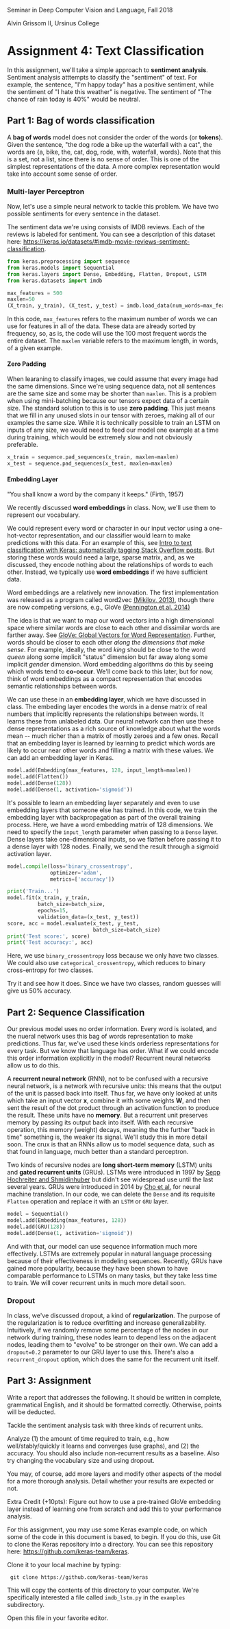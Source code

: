 Seminar in Deep Computer Vision and Language, Fall 2018

Alvin Grissom II, Ursinus College


# Assignment 4: Text Classification

In this assignment, we'll take a simple approach to **sentiment analysis**.  Sentiment analysis atttempts to classify the "sentiment" of text.  For example, the sentence, "I'm happy today" has a positive sentiment, while the sentiment of "I hate this weather" is negative.  The sentiment of "The chance of rain today is 40%" would be neutral.  



## Part 1: Bag of words classification

A **bag of words** model does not consider the order of the words (or **tokens**).  Given the sentence, "the dog rode a bike up the waterfall with a cat", the words are {a, bike, the, cat, dog, rode, with, waterfall, words}.  Note that this is a set, not a list, since there is no sense of order.    This is one of the simplest representations of the data.  A more complex representation would take into account some sense of order.  

### Multi-layer Perceptron

Now, let's use a simple neural network to tackle this problem.  We have two possible sentiments for every sentence in the dataset.

The sentiment data we're using consists of IMDB reviews.  Each of the reviews is labeled for sentiment.  You can see a description of this dataset here: https://keras.io/datasets/#imdb-movie-reviews-sentiment-classification.

```python
from keras.preprocessing import sequence
from keras.models import Sequential
from keras.layers import Dense, Embedding, Flatten, Dropout, LSTM
from keras.datasets import imdb

max_features = 500
maxlen=50
(X_train, y_train), (X_test, y_test) = imdb.load_data(num_words=max_features)
```

In this code, `max_features` refers to the maximum number of words we can use for features in all of the data.  These data are already sorted by frequency, so, as is, the code will use the 100 most frequent words the entire dataset.  The `maxlen` variable refers to the maximum length, in words, of a given example.  

#### Zero Padding

 When learaning to classify images, we could assume that every image had the same dimensions.  Since we're using sequence data,  not all sentences are the same size and some may be shorter than `maxlen`.  This is a problem when using mini-batching because our tensors expect data of a certain size.  The standard solution to this is to use **zero padding**.  This just means that we fill in any unused slots in our tensor with zeroes, making all of our examples the same size.  While it is technically possible to train an LSTM on inputs of any size, we would need to feed our model one example at a time during training, which would be extremely slow and not obviously preferable.

````python
x_train = sequence.pad_sequences(x_train, maxlen=maxlen)
x_test = sequence.pad_sequences(x_test, maxlen=maxlen)
````

#### Embedding Layer

"You shall know a word by the company it keeps." (Firth, 1957)

We recently discussed **word embeddings** in class.  Now, we'll use them to represent our vocabulary.

We could represent every word or character in our input vector using a one-hot-vector representation, and our classifier would learn to make predictions with this data.  For an example of this, see [Intro to text classification with Keras: automatically tagging Stack Overflow posts](https://cloud.google.com/blog/products/gcp/intro-to-text-classification-with-keras-automatically-tagging-stack-overflow-posts).  But storing these words would need a large, sparse matrix, and, as we discussed, they encode nothing about the relationships of words to each other.  Instead, we typically use **word embeddings** if we have sufficient data. 

Word embeddings are a relatively new innovation. The first implementation was released as a program called word2vec [(Mikilov, 2013)](https://papers.nips.cc/paper/5021-distributed-representations-of-words-and-phrases-and-their-compositionality.pdf), though there are now competing versions, e.g., GloVe [(Pennington et al. 2014)](https://nlp.stanford.edu/pubs/glove.pdf)

The idea is that we want to map our word vectors into a high dimensional space where similar words are close to each other and dissimilar words are farther away.  See [GloVe: Global Vectors for Word Representation](https://nlp.stanford.edu/projects/glove/). Further, words should be closer to each other *along the dimensions that make sense*.   For example, ideally, the word *king* should be close to the word *queen* along some implicit "status" dimension but far away along some implicit *gender* dimension. Word embedding algorithms do this by seeing which words tend to **co-occur**.  We'll come back to this later, but for now, think of word embeddings as a compact representation that encodes semantic relationships between words.  

We can use these in an **embedding layer**, which we have discussed in class.  The embeding layer encodes the words in a dense matrix of real numbers that implicitly represents the relationships between words.  It learns these from unlabeled data.  Our neural network can then use these dense representations as a rich source of knowledge about what the words mean -- much richer than a matrix of mostly zeroes and a few ones.  Recall that an embedding layer is learned by learning to predict which words are likely to occur near other words and filling a matrix with these values.  We can add an embedding layer in Keras.

````python
model.add(Embedding(max_features, 128, input_length=maxlen))
model.add(Flatten())
model.add(Dense(128))
model.add(Dense(1, activation='sigmoid'))
````

It's possible to learn an embedding layer separately and even to use embedding layers that someone else has trained. In this code, we train the embedding layer with backpropagation as part of the overall training process.  Here, we have a word embedding matrix of 128 dimensions.  We need to specify the `input_length` parameter when passing to a `Dense` layer.  Dense layers take one-dimensional inputs, so we flatten before passing it to a dense layer with 128 nodes.  Finally, we send the result through a sigmoid activation layer.  

````python
model.compile(loss='binary_crossentropy',
              optimizer='adam',
              metrics=['accuracy'])

print('Train...')
model.fit(x_train, y_train,
          batch_size=batch_size,
          epochs=15,
          validation_data=(x_test, y_test))
score, acc = model.evaluate(x_test, y_test,
                            batch_size=batch_size)
print('Test score:', score)
print('Test accuracy:', acc)

````

Here, we use `binary_crossentropy` loss because we only have two classes.  We could also use `categorical_crossentropy`, which reduces to binary cross-entropy for two classes.

Try it and see how it does. Since we have two classes, random guesses will give us 50% accuracy.

## Part 2: Sequence Classification

Our previous model uses no order information.  Every word is isolated, and the nueral network uses this bag of words representation to make predictions.  Thus far, we've used these kinds orderless representations for every task.  But we know that language has order.  What if we could encode this order information explicitly in the model?  Recurrent neural networks allow us to do this.

A **recurrent neural network** (RNN), not to be confused with a recursive neural network, is a network with recursive units: this means that the output of the unit is passed back into itself.   Thus far, we have only looked at units which take an input vector **x**, combine it with some weights **W**, and then sent the result of the dot product through an activation function to produce the result.  These units have no **memory**.  But a recurrent unit preserves memory by passing its output back into itself.  With each recursive operation, this memory (weight) decays, meaning the the further "back in time" something is, the weaker its signal.  We'll study this in more detail soon.  The crux is that an RNNs allow us to model sequence data, such as that found in language, much better than a standard perceptron. 

Two kinds of recursive nodes are **long short-term memory** (LSTM) units and **gated recurrent units** (GRUs).  LSTMs were introduced in 1997 by [Sepp Hochreiter and Shmidinhuber](http://citeseerx.ist.psu.edu/viewdoc/download?doi=10.1.1.676.4320&rep=rep1&type=pdf) but didn't see widespread use until the last several years.  GRUs were introduced in 2014 by [Cho et al.](https://arxiv.org/pdf/1406.1078.pdf) for neural machine translation.  In our code, we can delete the `Dense` and its requisite `Flatten` operation and replace it with an `LSTM` or `GRU` layer.

````python
model = Sequential()
model.add(Embedding(max_features, 128))
model.add(GRU(128))
model.add(Dense(1, activation='sigmoid'))
````

And with that, our model can use sequence information much more effectively.  LSTMs are extremely popular in natural language processing because of their effectiveness in modeling sequences.  Recently, GRUs have gained more popularity, because they have been shown to have comparable performance to LSTMs on many tasks, but they take less time to train.  We will cover recurrent units in much more detail soon.

### Dropout 

In class, we've discussed dropout, a kind of **regularization**.  The purpose of the regularization is to reduce overfitting and increase generalizability.  Intuitively, if we randomly remove some percentage of the nodes in our network during training, these nodes  learn to depend less on the adjacent nodes, leading them to "evolve" to be stronger on their own.  We can add a `dropout=0.2` parameter to our GRU layer to use this.  There's also a `recurrent_dropout` option, which does the same for the recurrent unit itself.

## Part 3: Assignment

Write a report that addresses the following.  It should be written in complete, grammatical English, and it should be formatted correctly.  Otherwise, points will be deducted.

Tackle the sentiment analysis task with three kinds of recurrent units. 

Analyze (1) the amount of time required to train, e.g., how well/stably/quickly it learns and converges (use graphs), and (2) the accuracy.  You should also include non-recurrent results as a baseline.  Also try changing the vocabulary size and using dropout.

You may, of course, add more layers and modify other aspects of the model for a more thorough analysis.  Detail whether your results are expected or not.

Extra Credit (+10pts): Figure out how to use a pre-trained GloVe embedding layer instead of learning one from scratch and add this to your performance analysis.

For this assignment, you may use some Keras example code, on which some of the code in this document is based, to begin.   If you do this,  use Git to clone the Keras repository into a directory.  You can see this repository here: https://github.com/keras-team/keras.

Clone it to your local machine by typing:

````shell
 git clone https://github.com/keras-team/keras
````

This will copy the contents of this directory to your computer.  We're specifically interested a file called `imdb_lstm.py` in the `examples` subdirectory.

Open this file in your favorite editor.  






